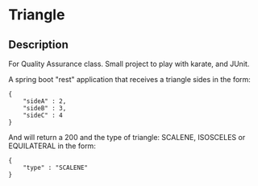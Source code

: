 # Triangle

## Description
For Quality Assurance class. Small project to play with karate, and JUnit. 

A spring boot "rest" application that receives a triangle sides in the form: 

    {
        "sideA" : 2,
        "sideB" : 3,
        "sideC" : 4
    }


And will return a 200 and the type of triangle: SCALENE, ISOSCELES or EQUILATERAL in the form: 

    {
        "type" : "SCALENE"
    }


